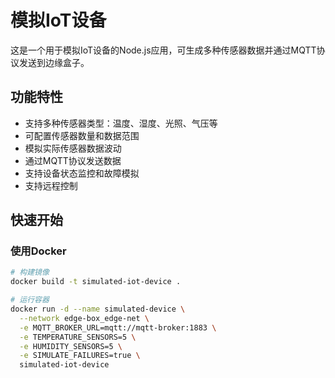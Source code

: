 # 模拟IoT设备

这是一个用于模拟IoT设备的Node.js应用，可生成多种传感器数据并通过MQTT协议发送到边缘盒子。

## 功能特性

- 支持多种传感器类型：温度、湿度、光照、气压等
- 可配置传感器数量和数据范围
- 模拟实际传感器数据波动
- 通过MQTT协议发送数据
- 支持设备状态监控和故障模拟
- 支持远程控制

## 快速开始

### 使用Docker

```bash
# 构建镜像
docker build -t simulated-iot-device .

# 运行容器
docker run -d --name simulated-device \
  --network edge-box_edge-net \
  -e MQTT_BROKER_URL=mqtt://mqtt-broker:1883 \
  -e TEMPERATURE_SENSORS=5 \
  -e HUMIDITY_SENSORS=5 \
  -e SIMULATE_FAILURES=true \
  simulated-iot-device